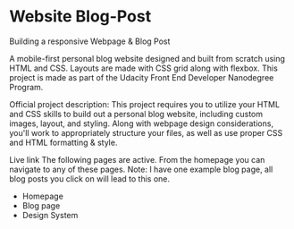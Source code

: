 # Website Blog-Post
Building a responsive Webpage & Blog Post

A mobile-first personal blog website designed and built from scratch using HTML and CSS. Layouts are made with CSS grid along with flexbox. This project is made as part of the Udacity Front End Developer Nanodegree Program.

Official project description: This project requires you to utilize your HTML and CSS skills to build out a personal blog website, including custom images, layout, and styling. Along with webpage design considerations, you'll work to appropriately structure your files, as well as use proper CSS and HTML formatting & style.

Live link
The following pages are active. From the homepage you can navigate to any of these pages. Note: I have one example blog page, all blog posts you click on will lead to this one.

- Homepage
- Blog page
- Design System
